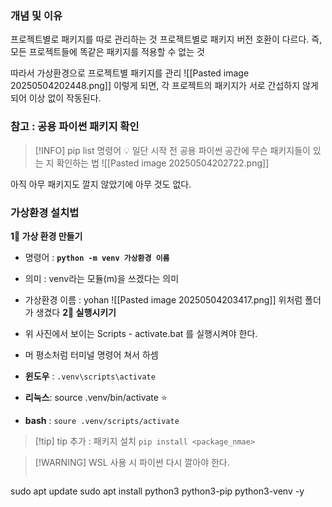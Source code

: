 
### 개념 및 이유 
프로젝트별로 패키지를 따로 관리하는 것 
프로젝트별로 패키지 버전 호환이 다르다.
즉, 모든 프로젝트들에 똑같은 패키지를 적용할 수 없는 것 

따라서 가상환경으로 프로젝트별 패키지를 관리
![[Pasted image 20250504202448.png]]
이렇게 되면, 각 프로젝트의 패키지가 서로 간섭하지 않게 되어 이상 없이 작동된다.

### 참고 : 공용 파이썬 패키지 확인 

> [!INFO] pip list 명령어 
> 💡 일단 시작 전 공용 파이썬 공간에 무슨 패키지들이 있는 지 확인하는 법
> ![[Pasted image 20250504202722.png]]

아직 아무 패키지도 깔지 않았기에 아무 것도 없다.



### 가상환경 설치법 
**1‍⃣ 가상 환경 만들기** 
- 명령어 : **```python -m venv 가상환경 이름```**
- 의미 : venv라는 모듈(m)을 쓰겠다는 의미
- 가상환경 이름 : yohan 
	![[Pasted image 20250504203417.png]]
	위처럼 폴더가 생겼다 
**2‍⃣ 실행시키기** 

- 위 사진에서 보이는 Scripts - activate.bat 를 실행시켜야 한다.
- 머 평소처럼 터미널 명령어 쳐서 하셈 
- **윈도우** : `.venv\scripts\activate `
- **리눅스**: source .venv/bin/activate  ⭐
- **bash** : `soure .venv/scripts/activate`

>[!tip] tip 추가 : 패키지 설치
>```pip install <package_nmae>```




> [!WARNING] WSL 사용 시 파이썬 다시 깔아야 한다.
>```java
sudo apt update
sudo apt install python3 python3-pip python3-venv -y




